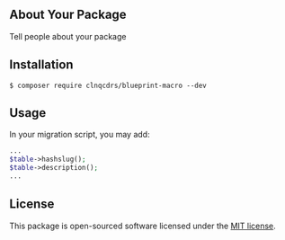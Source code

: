 ## About Your Package

Tell people about your package

## Installation

```
$ composer require clnqcdrs/blueprint-macro --dev
```

## Usage

In your migration script, you may add:

```php
...
$table->hashslug();
$table->description();
...
```

## License

This package is open-sourced software licensed under the [MIT license](http://opensource.org/licenses/MIT).